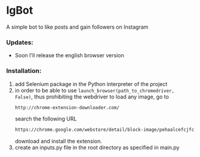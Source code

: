 # IgBot
A simple bot to like posts and gain followers on Instagram

### Updates:
- Soon I'll release the english browser version

### Installation:

1. add Selenium package in the Python interpreter of the project
2. in order to be able to use `launch_browser(path_to_chromedriver, False)`, thus prohibiting the webdriver to load any image, go to 
   ```sh
   http://chrome-extension-downloader.com/
   ```
   search the following URL
   ```sh
   https://chrome.google.com/webstore/detail/block-image/pehaalcefcjfccdpbckoablngfkfgfgj
   ```
   download and install the extension.
3. create an inputs.py file in the root directory as specified in main.py
